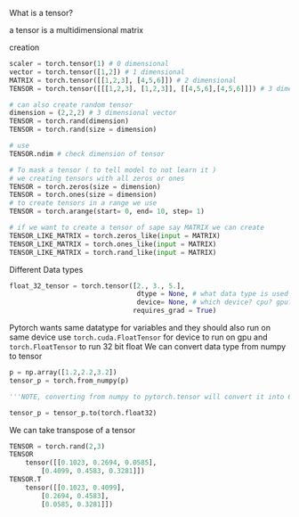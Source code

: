 What is a tensor?

a tensor is a multidimensional matrix

creation
```python 
scaler = torch.tensor(1) # 0 dimensional
vector = torch.tensor([1,2]) # 1 dimensional
MATRIX = torch.tensor([[1,2,3], [4,5,6]]) # 2 dimensional
TENSOR = torch.tensor([[[1,2,3], [1,2,3]], [[4,5,6],[4,5,6]]]) # 3 dimensional

# can also create random tensor 
dimension = (2,2,2) # 3 dimensional vector
TENSOR = torch.rand(dimension)
TENSOR = torch.rand(size = dimension)

# use 
TENSOR.ndim # check dimension of tensor

# To mask a tensor ( to tell model to not learn it )
# we creating tensors with all zeros or ones
TENSOR = torch.zeros(size = dimension)
TENSOR = torch.ones(size = dimension)
# to create tensors in a range we use
TENSOR = torch.arange(start= 0, end= 10, step= 1)

# if we want to create a tensor of sape say MATRIX we can create 
TENSOR_LIKE_MATRIX = torch.zeros_like(input = MATRIX)
TENSOR_LIKE_MATRIX = torch.ones_like(input = MATRIX)
TENSOR_LIKE_MATRIX = torch.rand_like(input = MATRIX)
```
Different Data types
```python
float_32_tensor = torch.tensor([2., 3., 5.],
                                dtype = None, # what data type is used
                                device= None, # which device? cpu? gpu?
                               requires_grad = True)
```
Pytorch wants same datatype for variables and they should also run on same device
use `torch.cuda.FloatTensor` for device to run on gpu and `torch.FloatTensor` to run 32 bit float
We can convert data type from numpy to tensor

```python
p = np.array([1.2,2.2,3.2])
tensor_p = torch.from_numpy(p)

'''NOTE, converting from numpy to pytorch.tensor will convert it into 64 bit float. However, in torch by default 32-bit float is used so we usually convert it to 32 bit'''

tensor_p = tensor_p.to(torch.float32)
```

We can take transpose of a tensor
```python
TENSOR = torch.rand(2,3)
TENSOR
	tensor([[0.1023, 0.2694, 0.0585],
        [0.4099, 0.4583, 0.3281]])
TENSOR.T
	tensor([[0.1023, 0.4099],
        [0.2694, 0.4583],
        [0.0585, 0.3281]])
```
